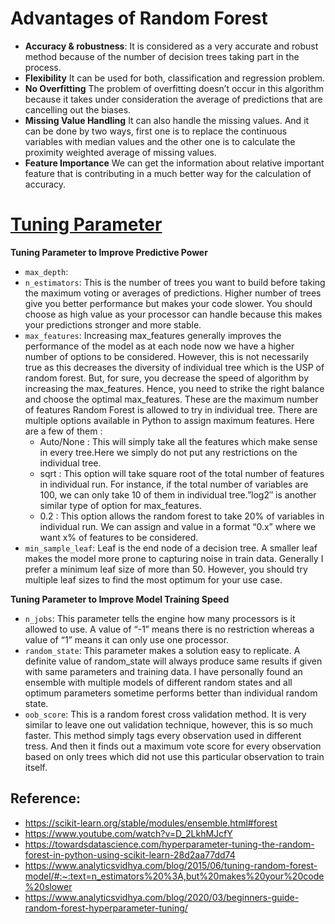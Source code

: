 # Advantages of Random Forest
* **Accuracy & robustness**: It is considered as a very accurate and robust method because of the number of decision trees taking part in the process.
* **Flexibility** It can be used for both, classification and regression problem.
* **No Overfitting** The problem of overfitting doesn’t occur in this algorithm because it takes under consideration the average of predictions that are cancelling out the biases.
* **Missing Value Handling** It can also handle the missing values. And it can be done by two ways, first one is to replace the continuous variables with median values and the other one is to calculate the proximity weighted average of missing values.
* **Feature Importance** We can get the information about relative important feature that is contributing in a much better way for the calculation of accuracy.

# [Tuning Parameter](https://scikit-learn.org/stable/modules/generated/sklearn.ensemble.RandomForestClassifier.html)

__Tuning Parameter to Improve Predictive Power__
* `max_depth`:
* `n_estimators`: This is the number of trees you want to build before taking the maximum voting or averages of predictions. Higher number of trees give you better performance but makes your code slower. You should choose as high value as your processor can handle because this makes your predictions stronger and more stable.
* `max_features`: Increasing max_features generally improves the performance of the model as at each node now we have a higher number of options to be considered. However, this is not necessarily true as this decreases the diversity of individual tree which is the USP of random forest. But, for sure, you decrease the speed of algorithm by increasing the max_features. Hence, you need to strike the right balance and choose the optimal max_features.
These are the maximum number of features Random Forest is allowed to try in individual tree. There are multiple options available in Python to assign maximum features. Here are a few of them :
  * Auto/None : This will simply take all the features which make sense in every tree.Here we simply do not put any restrictions on the individual tree.
  * sqrt : This option will take square root of the total number of features in individual run. For instance, if the total number of variables are 100, we can only take 10 of them in individual tree.”log2″ is another similar type of option for max_features.
  * 0.2 : This option allows the random forest to take 20% of variables in individual run. We can assign and value in a format “0.x” where we want x% of features to be considered.
* `min_sample_leaf`: Leaf is the end node of a decision tree. A smaller leaf makes the model more prone to capturing noise in train data. Generally I prefer a minimum leaf size of more than 50. However, you should try multiple leaf sizes to find the most optimum for your use case.

__Tuning Parameter to Improve Model Training Speed__
* `n_jobs`: This parameter tells the engine how many processors is it allowed to use. A value of “-1” means there is no restriction whereas a value of “1” means it can only use one processor.
* `random_state`: This parameter makes a solution easy to replicate. A definite value of random_state will always produce same results if given with same parameters and training data. I have personally found an ensemble with multiple models of different random states and all optimum parameters sometime performs better than individual random state.
* `oob_score`: This is a random forest cross validation method. It is very similar to leave one out validation technique, however, this is so much faster. This method simply tags every observation used in different tress. And then it finds out a maximum vote score for every observation based on only trees which did not use this particular observation to train itself.

## Reference:
* https://scikit-learn.org/stable/modules/ensemble.html#forest
* https://www.youtube.com/watch?v=D_2LkhMJcfY
* https://towardsdatascience.com/hyperparameter-tuning-the-random-forest-in-python-using-scikit-learn-28d2aa77dd74
* https://www.analyticsvidhya.com/blog/2015/06/tuning-random-forest-model/#:~:text=n_estimators%20%3A,but%20makes%20your%20code%20slower
* https://www.analyticsvidhya.com/blog/2020/03/beginners-guide-random-forest-hyperparameter-tuning/
